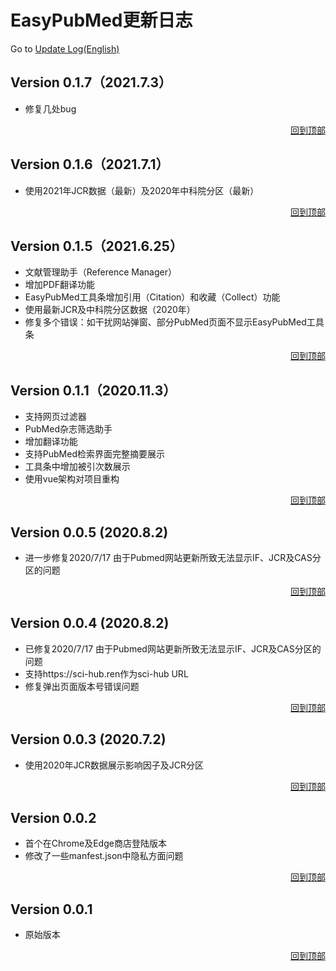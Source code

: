 <a id="top"></a>
# EasyPubMed更新日志
Go to [Update Log(English)](https://github.com/naivenaive/EasyPubMed/blob/master/Update_log.md)

## Version 0.1.7（2021.7.3）
 - 修复几处bug
<p align="right">
<a href="#top">回到顶部</a>
</p>


## Version 0.1.6（2021.7.1）
 - 使用2021年JCR数据（最新）及2020年中科院分区（最新）
<p align="right">
<a href="#top">回到顶部</a>
</p>

## Version 0.1.5（2021.6.25）
 - 文献管理助手（Reference Manager）
 - 增加PDF翻译功能
 - EasyPubMed工具条增加引用（Citation）和收藏（Collect）功能
 - 使用最新JCR及中科院分区数据（2020年）
 - 修复多个错误：如干扰网站弹窗、部分PubMed页面不显示EasyPubMed工具条
<p align="right">
<a href="#top">回到顶部</a>
</p>

## Version 0.1.1（2020.11.3）
 - 支持网页过滤器
 - PubMed杂志筛选助手
 - 增加翻译功能
 - 支持PubMed检索界面完整摘要展示
 - 工具条中增加被引次数展示
 - 使用vue架构对项目重构
<p align="right">
<a href="#top">回到顶部</a>
</p>

## Version 0.0.5 (2020.8.2)
- 进一步修复2020/7/17 由于Pubmed网站更新所致无法显示IF、JCR及CAS分区的问题
<p align="right">
<a href="#top">回到顶部</a>
</p>

## Version 0.0.4 (2020.8.2)
- 已修复2020/7/17 由于Pubmed网站更新所致无法显示IF、JCR及CAS分区的问题
- 支持https://sci-hub.ren作为sci-hub URL 
- 修复弹出页面版本号错误问题
<p align="right">
<a href="#top">回到顶部</a>
</p>

## Version 0.0.3 (2020.7.2)
- 使用2020年JCR数据展示影响因子及JCR分区
<p align="right">
<a href="#top">回到顶部</a>
</p>

## Version 0.0.2
- 首个在Chrome及Edge商店登陆版本
- 修改了一些manfest.json中隐私方面问题
<p align="right">
<a href="#top">回到顶部</a>
</p>

## Version 0.0.1
- 原始版本
<p align="right">
<a href="#top">回到顶部</a>
</p>